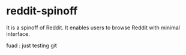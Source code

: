 # reddit-spinoff
It is a spinoff of Reddit. It enables users to browse Reddit with minimal interface. 



fuad : just testing git 
